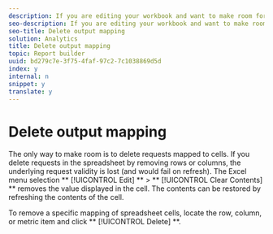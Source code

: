 ```yaml
---
description: If you are editing your workbook and want to make room for new requests, you might need to delete requests.
seo-description: If you are editing your workbook and want to make room for new requests, you might need to delete requests.
seo-title: Delete output mapping
solution: Analytics
title: Delete output mapping
topic: Report builder
uuid: bd279c7e-3f75-4faf-97c2-7c1038869d5d
index: y
internal: n
snippet: y
translate: y
---
```


# Delete output mapping

The only way to make room is to delete requests mapped to cells. If you delete requests in the spreadsheet by removing rows or columns, the underlying request validity is lost (and would fail on refresh). The Excel menu selection ** [!UICONTROL  Edit] ** > ** [!UICONTROL  Clear Contents] ** removes the value displayed in the cell. The contents can be restored by refreshing the contents of the cell. 

To remove a specific mapping of spreadsheet cells, locate the row, column, or metric item and click ** [!UICONTROL  Delete] **. 
